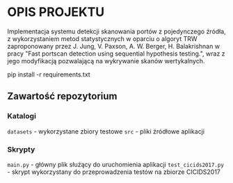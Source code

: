 # OPIS PROJEKTU

Implementacja systemu detekcji skanowania portów z pojedynczego źródła, z wykorzystaniem metod statystycznych w oparciu o algoryt TRW zaproponowany przez J. Jung, V. Paxson, A. W. Berger, H. Balakrishnan w pracy "Fast portscan detection using sequential hypothesis testing.", wraz z  jego modyfikacją pozwalającą na wykrywanie skanów wertykalnych.





pip install -r requirements.txt

## Zawartość repozytorium

### Katalogi
`datasets` - wykorzystane zbiory testowe
`src` - pliki źródłowe aplikacji

### Skrypty
`main.py` - główny plik służący do uruchomienia aplikacji
`test_cicids2017.py` - skrypt wykorzystany do przeprowadzenia testów na zbiorze CICIDS2017